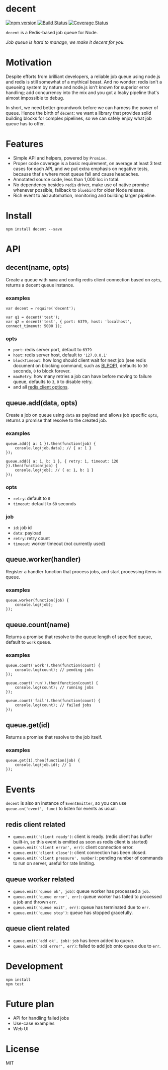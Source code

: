 
decent
======

[![npm version](https://badge.fury.io/js/decent.svg)](http://badge.fury.io/js/decent) [![Build Status](https://travis-ci.org/bitinn/decent.svg?branch=master)](https://travis-ci.org/bitinn/decent) [![Coverage Status](https://img.shields.io/coveralls/bitinn/decent.svg)](https://coveralls.io/r/bitinn/decent)

`decent` is a Redis-based job queue for Node.

*Job queue is hard to manage, we make it decent for you.*


# Motivation

Despite efforts from brilliant developers, a reliable job queue using node.js and redis is still somewhat of a mythical beast. And no wonder: redis isn't a queueing system by nature and node.js isn't known for superior error handling; add concurrency into the mix and you got a leaky pipeline that's almost impossible to debug.

In short, we need better groundwork before we can harness the power of queue. Hence the birth of `decent`: we want a library that provides solid building blocks for complex pipelines, so we can safely enjoy what job queue has to offer.


# Features

- Simple API and helpers, powered by `Promise`.
- Proper code coverage is a basic requirement, on average at least 3 test cases for each API, and we put extra emphasis on negative tests, because that's where most queue fall and cause headaches.
- Annotated source code, less than 1,000 loc in total.
- No dependency besides `redis` driver, make use of native promise whenever possible, fallback to `bluebird` for older Node release.
- Rich event to aid automation, monitoring and building larger pipeline.


# Install

`npm install decent --save`


# API


## decent(name, opts)

Create a queue with `name` and config redis client connection based on `opts`, returns a decent queue instance.

### examples

```
var decent = require('decent');

var q1 = decent('test');
var q2 = decent('test', { port: 6379, host: 'localhost', connect_timeout: 5000 });
```

### opts

- `port`: redis server port, default to `6379`
- `host`: redis server host, default to `'127.0.0.1'`
- `blockTimeout`: how long should client wait for next job (see redis document on blocking command, such as [BLPOP](http://redis.io/commands/BLPOP)), defaults to `30` seconds, `0` to block forever.
- `maxRetry`: how many retries a job can have before moving to failure queue, defaults to `3`, `0` to disable retry.
- and all [redis client options](https://github.com/mranney/node_redis#rediscreateclient).


## queue.add(data, opts)

Create a job on queue using `data` as payload and allows job specific `opts`, returns a promise that resolve to the created job.

### examples

```
queue.add({ a: 1 }).then(function(job) {
	console.log(job.data); // { a: 1 }
});

queue.add({ a: 1, b: 1 }, { retry: 1, timeout: 120 }).then(function(job) {
	console.log(job); // { a: 1, b: 1 }
});
```

### opts

- `retry`: default to `0`
- `timeout`: default to `60` seconds

### job

- `id`: job id
- `data`: payload
- `retry`: retry count
- `timeout`: worker timeout (not currently used)


## queue.worker(handler)

Register a handler function that process jobs, and start processing items in queue.

### examples

```
queue.worker(function(job) {
	console.log(job);
});
```


## queue.count(name)

Returns a promise that resolve to the queue length of specified queue, default to `work` queue.

### examples

```
queue.count('work').then(function(count) {
	console.log(count); // pending jobs
});

queue.count('run').then(function(count) {
	console.log(count); // running jobs
});

queue.count('fail').then(function(count) {
	console.log(count); // failed jobs
});
```


## queue.get(id)

Returns a promise that resolve to the job itself.

### examples

```
queue.get(1).then(function(job) {
	console.log(job.id); // 1
});
```


# Events

`decent` is also an instance of `EventEmitter`, so you can use `queue.on('event', func)` to listen for events as usual.

## redis client related

- `queue.emit('client ready')`: client is ready. (redis client has buffer built-in, so this event is emitted as soon as redis client is started)
- `queue.emit('client error', err)`: client connection error.
- `queue.emit('client close')`: client connection has been closed.
- `queue.emit('client pressure', number)`: pending number of commands to run on server, useful for rate limiting.

## queue worker related

- `queue.emit('queue ok', job)`: queue worker has processed a `job`.
- `queue.emit('queue error', err)`: queue worker has failed to processed a job and thrown `err`.
- `queue.emit('queue exit', err)`: queue has terminated due to `err`.
- `queue.emit('queue stop')`: queue has stopped gracefully.

## queue client related

- `queue.emit('add ok', job)`: `job` has been added to queue.
- `queue.emit('add error', err)`: failed to add job onto queue due to `err`.


# Development

```
npm install
npm test
```

# Future plan

- API for handling failed jobs
- Use-case examples
- Web UI

# License

MIT

